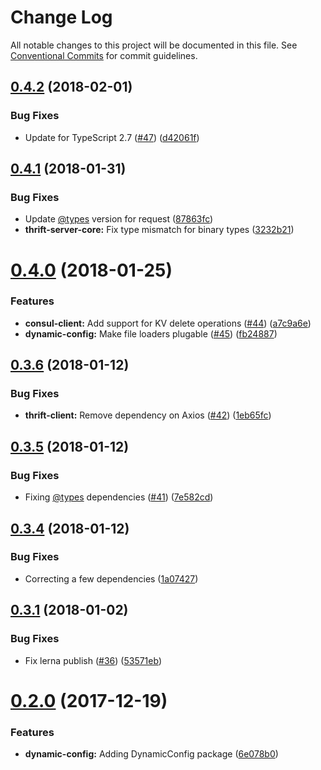 # Change Log

All notable changes to this project will be documented in this file.
See [Conventional Commits](https://conventionalcommits.org) for commit guidelines.

<a name="0.4.2"></a>
## [0.4.2](https://github.com/creditkarma/thrift-server/tree/master/packages/consul-client/compare/v0.4.1...v0.4.2) (2018-02-01)


### Bug Fixes

* Update for TypeScript 2.7 ([#47](https://github.com/creditkarma/thrift-server/tree/master/packages/consul-client/issues/47)) ([d42061f](https://github.com/creditkarma/thrift-server/tree/master/packages/consul-client/commit/d42061f))




<a name="0.4.1"></a>
## [0.4.1](https://github.com/creditkarma/thrift-server/tree/master/packages/consul-client/compare/v0.4.0...v0.4.1) (2018-01-31)


### Bug Fixes

* Update [@types](https://github.com/types) version for request ([87863fc](https://github.com/creditkarma/thrift-server/tree/master/packages/consul-client/commit/87863fc))
* **thrift-server-core:** Fix type mismatch for binary types ([3232b21](https://github.com/creditkarma/thrift-server/tree/master/packages/consul-client/commit/3232b21))




<a name="0.4.0"></a>
# [0.4.0](https://github.com/creditkarma/thrift-server/tree/master/packages/consul-client/compare/v0.3.6...v0.4.0) (2018-01-25)


### Features

* **consul-client:** Add support for KV delete operations ([#44](https://github.com/creditkarma/thrift-server/tree/master/packages/consul-client/issues/44)) ([a7c9a6e](https://github.com/creditkarma/thrift-server/tree/master/packages/consul-client/commit/a7c9a6e))
* **dynamic-config:** Make file loaders plugable ([#45](https://github.com/creditkarma/thrift-server/tree/master/packages/consul-client/issues/45)) ([fb24887](https://github.com/creditkarma/thrift-server/tree/master/packages/consul-client/commit/fb24887))




<a name="0.3.6"></a>
## [0.3.6](https://github.com/creditkarma/thrift-server/tree/master/packages/consul-client/compare/v0.3.5...v0.3.6) (2018-01-12)


### Bug Fixes

* **thrift-client:** Remove dependency on Axios ([#42](https://github.com/creditkarma/thrift-server/tree/master/packages/consul-client/issues/42)) ([1eb65fc](https://github.com/creditkarma/thrift-server/tree/master/packages/consul-client/commit/1eb65fc))




<a name="0.3.5"></a>
## [0.3.5](https://github.com/creditkarma/thrift-server/tree/master/packages/consul-client/compare/v0.3.4...v0.3.5) (2018-01-12)


### Bug Fixes

* Fixing [@types](https://github.com/types) dependencies ([#41](https://github.com/creditkarma/thrift-server/tree/master/packages/consul-client/issues/41)) ([7e582cd](https://github.com/creditkarma/thrift-server/tree/master/packages/consul-client/commit/7e582cd))




<a name="0.3.4"></a>
## [0.3.4](https://github.com/creditkarma/thrift-server/tree/master/packages/consul-client/compare/v0.3.3...v0.3.4) (2018-01-12)


### Bug Fixes

* Correcting a few dependencies ([1a07427](https://github.com/creditkarma/thrift-server/tree/master/packages/consul-client/commit/1a07427))




<a name="0.3.1"></a>
## [0.3.1](https://github.com/creditkarma/thrift-server/compare/v0.3.0...v0.3.1) (2018-01-02)


### Bug Fixes

* Fix lerna publish ([#36](https://github.com/creditkarma/thrift-server/issues/36)) ([53571eb](https://github.com/creditkarma/thrift-server/commit/53571eb))




<a name="0.2.0"></a>
# [0.2.0](https://github.com/creditkarma/thrift-server/compare/v0.1.3...v0.2.0) (2017-12-19)


### Features

* **dynamic-config:** Adding DynamicConfig package ([6e078b0](https://github.com/creditkarma/thrift-server/commit/6e078b0))
